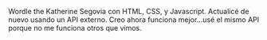 Wordle the Katherine Segovia con HTML, CSS, y Javascript.  Actualicé de nuevo usando un API externo. Creo ahora funciona mejor...usé el mismo API porque no me funciona otros que vimos.
